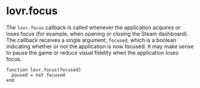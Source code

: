 <!--
category: callback
-->

lovr.focus
===

The `lovr.focus` callback is called whenever the application acquires or loses focus (for example,
when opening or closing the Steam dashboard).  The callback receives a single argument, `focused`,
which is a boolean indicating whether or not the application is now focused.  It may make sense
to pause the game or reduce visual fidelity when the application loses focus.

    function lovr.focus(focused)
      paused = not focused
    end

